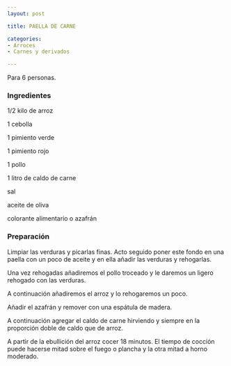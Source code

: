 ```yaml
---
layout: post

title: PAELLA DE CARNE

categories:
- Arroces
- Carnes y derivados

---
```

Para 6 personas.

<h3>Ingredientes</h3>

1/2 kilo de arroz

1 cebolla

1 pimiento verde

1 pimiento rojo

1 pollo

1 litro de caldo de carne

sal

aceite de oliva

colorante alimentario o azafrán

<h3>Preparación</h3>

Limpiar las verduras y picarlas finas. Acto seguido poner este fondo en una paella con un poco de aceite y en ella añadir las verduras y rehogarlas.

Una vez rehogadas añadiremos el pollo troceado y le daremos un ligero rehogado con las verduras.

A continuación añadiremos el arroz y lo rehogaremos un poco.

Añadir el azafrán y remover con una espátula de madera.

A continuación agregar el caldo de carne hirviendo y siempre en la proporción doble de caldo que de arroz.

A partir de la ebullición del arroz cocer 18 minutos. El tiempo de cocción puede hacerse mitad sobre el fuego o plancha y la otra mitad a horno moderado.